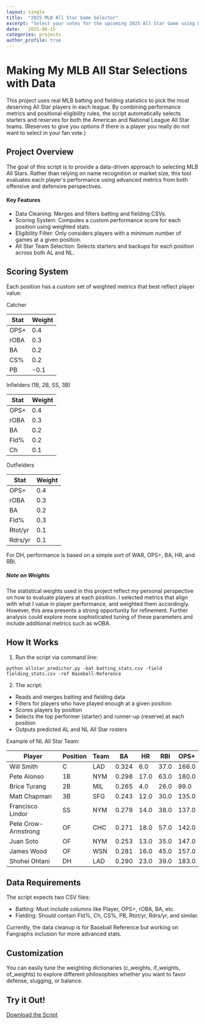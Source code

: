 ```yaml
---
layout: single
title:  "2025 MLB All Star Game Selector"
excerpt: "Select your votes for the upcoming 2025 All Star Game using batting and fielding statistics."
date:   2025-06-15
categories: projects
author_profile: true
---
```


# Making My MLB All Star Selections with Data
This project uses real MLB batting and fielding statistics to pick the most deserving All Star players in each league. By combining performance metrics and positional eligibility rules, the script automatically selects starters and reserves for both the American and National League All Star teams. (Reserves to give you options if there is a player you really do not want to select in your fan vote.)

## Project Overview
The goal of this script is to provide a data-driven approach to selecting MLB All Stars. Rather than relying on name recognition or market size, this tool evaluates each player's performance using advanced metrics from both offensive and defensive perspectives.

#### Key Features
- Data Cleaning: Merges and filters batting and fielding CSVs.
- Scoring System: Computes a custom performance score for each position using weighted stats.
- Eligibility Filter: Only considers players with a minimum number of games at a given position.
- All Star Team Selection: Selects starters and backups for each position across both AL and NL.

## Scoring System
Each position has a custom set of weighted metrics that best reflect player value:

Catcher

| Stat | Weight |
| ---- | ------ |
| OPS+ | 0.4    |
| rOBA | 0.3    |
| BA   | 0.2    |
| CS%  | 0.2    |
| PB   | -0.1   |

Infielders (1B, 2B, SS, 3B)

| Stat | Weight |
| ---- | ------ |
| OPS+ | 0.4    |
| rOBA | 0.3    |
| BA   | 0.2    |
| Fld% | 0.2    |
| Ch   | 0.1    |

Outfielders

| Stat    | Weight |
| ------- | ------ |
| OPS+    | 0.4    |
| rOBA    | 0.3    |
| BA      | 0.2    |
| Fld%    | 0.3    |
| Rtot/yr | 0.1    |
| Rdrs/yr | 0.1    |

For DH, performance is based on a simple sort of WAR, OPS+, BA, HR, and RBI.

##### Note on Weights
The statistical weights used in this project reflect my personal perspective on how to evaluate players at each position. I selected metrics that align with what I value in player performance, and weighted them accordingly. However, this area presents a strong opportunity for refinement. Further analysis could explore more sophisticated tuning of these parameters and include additional metrics such as wOBA.

## How It Works
1. Run the script via command line:
```
python allstar_predictor.py -bat batting_stats.csv -field fielding_stats.csv -ref Baseball-Reference
```

2. The script:
- Reads and merges batting and fielding data
- Filters for players who have played enough at a given position
- Scores players by position
- Selects the top performer (starter) and runner-up (reserve) at each position
- Outputs predicted AL and NL All Star rosters

Example of NL All Star Team:

| Player              | Position | Team | BA    | HR   | RBI  | OPS+  |
| ------------------- | -------- | ---- | ----- | ---- | ---- | ----- |
| Will Smith	      | C	     | LAD	| 0.324 | 6.0  | 37.0 | 166.0 |
| Pete Alonso	      | 1B       | NYM	| 0.298 | 17.0 | 63.0 | 180.0 |
| Brice Turang	      | 2B	     | MIL	| 0.265 | 4.0  | 26.0 | 99.0  |
| Matt Chapman	      | 3B	     | SFG	| 0.243 | 12.0 | 30.0 | 135.0 |
| Francisco Lindor	  | SS	     | NYM	| 0.279 | 14.0 | 38.0 | 137.0 |
| Pete Crow-Armstrong |	OF	     | CHC	| 0.271 | 18.0 | 57.0 | 142.0 |
| Juan Soto	          | OF	     | NYM	| 0.253 | 13.0 | 35.0 | 147.0 |
| James Wood	      | OF	     | WSN	| 0.281 | 16.0 | 45.0 | 157.0 |
| Shohei Ohtani	      | DH	     | LAD	| 0.290 | 23.0 | 39.0 | 183.0 |


## Data Requirements
The script expects two CSV files:
- Batting: Must include columns like Player, OPS+, rOBA, BA, etc.
- Fielding: Should contain Fld%, Ch, CS%, PB, Rtot/yr, Rdrs/yr, and similar.

Currently, the data cleanup is for Baseball Reference but working on Fangraphs inclusion for more advanced stats.

## Customization
You can easily tune the weighting dictionaries (c_weights, if_weights, of_weights) to explore different philosophies whether you want to favor defense, slugging, or balance.

## Try it Out!
[Download the Script](../../assets/scripts/allstar_selector.py)